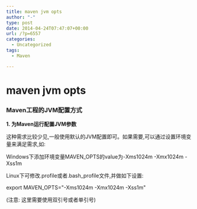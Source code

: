 ```yaml
---
title: maven jvm opts
author: "-"
type: post
date: 2014-04-24T07:47:07+00:00
url: /?p=6557
categories:
  - Uncategorized
tags:
  - Maven

---
```

# maven jvm opts
### Maven工程的JVM配置方式


****1. 为Maven运行配置JVM参数****


这种需求比较少见,一般使用默认的JVM配置即可。如果需要,可以通过设置环境变量来满足需求,如: 


Windows下添加环境变量MAVEN_OPTS的value为-Xms1024m -Xmx1024m -Xss1m


Linux下可修改.profile或者.bash_profile文件,并做如下设置: 


export MAVEN_OPTS="-Xms1024m -Xmx1024m -Xss1m"


(注意: 这里需要使用双引号或者单引号)